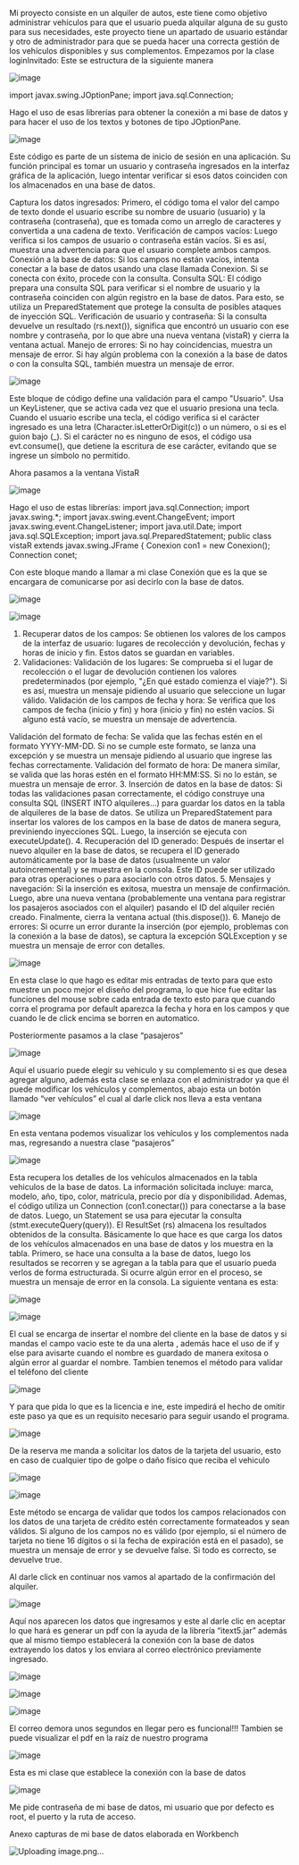 Mi proyecto consiste en un alquiler de autos, este tiene como objetivo administrar vehículos para que el usuario pueda alquilar alguna de su gusto para sus necesidades, este proyecto tiene un apartado de usuario estándar y otro de administrador para que se pueda hacer una correcta gestión de los vehículos disponibles y sus complementos.
Empezamos por la clase loginInvitado:
Este se estructura de la siguiente manera

![image](https://github.com/user-attachments/assets/16d14b41-f505-425a-8ede-57936b22269f)
 


import javax.swing.JOptionPane;
import java.sql.Connection;

Hago el uso de esas librerías para obtener la conexión a mi base de datos y para hacer el uso de los textos y botones de tipo JOptionPane.


![image](https://github.com/user-attachments/assets/3434e7f8-1cf9-4acc-aa7a-064f8c305680)


Este código es parte de un sistema de inicio de sesión en una aplicación. Su función principal es tomar un usuario y contraseña ingresados en la interfaz gráfica de la aplicación, luego intentar verificar si esos datos coinciden con los almacenados en una base de datos.

Captura los datos ingresados: Primero, el código toma el valor del campo de texto donde el usuario escribe su nombre de usuario (usuario) y la contraseña (contraseña), que es tomada como un arreglo de caracteres y convertida a una cadena de texto.
Verificación de campos vacíos: Luego verifica si los campos de usuario o contraseña están vacíos. Si es así, muestra una advertencia para que el usuario complete ambos campos.
Conexión a la base de datos: Si los campos no están vacíos, intenta conectar a la base de datos usando una clase llamada Conexion. Si se conecta con éxito, procede con la consulta.
Consulta SQL: El código prepara una consulta SQL para verificar si el nombre de usuario y la contraseña coinciden con algún registro en la base de datos. Para esto, se utiliza un PreparedStatement que protege la consulta de posibles ataques de inyección SQL.
Verificación de usuario y contraseña: Si la consulta devuelve un resultado (rs.next()), significa que encontró un usuario con ese nombre y contraseña, por lo que abre una nueva ventana (vistaR) y cierra la ventana actual.
Manejo de errores: Si no hay coincidencias, muestra un mensaje de error. Si hay algún problema con la conexión a la base de datos o con la consulta SQL, también muestra un mensaje de error.



![image](https://github.com/user-attachments/assets/70e48b1d-7b0f-4249-be67-81d1e62fcddb)

 
Este bloque de código define una validación para el campo "Usuario". Usa un KeyListener, que se activa cada vez que el usuario presiona una tecla.
Cuando el usuario escribe una tecla, el código verifica si el carácter ingresado es una letra (Character.isLetterOrDigit(c)) o un número, o si es el guion bajo (_).
Si el carácter no es ninguno de esos, el código usa evt.consume(), que detiene la escritura de ese carácter, evitando que se ingrese un símbolo no permitido.



Ahora pasamos a la ventana VistaR


![image](https://github.com/user-attachments/assets/3b112bbc-5d92-4874-8d41-11c5b7e24445)



Hago el uso de estas librerías:
import java.sql.Connection;
import javax.swing.*; 
import javax.swing.event.ChangeEvent; 
import javax.swing.event.ChangeListener; 
import java.util.Date; 
import java.sql.SQLException;
import java.sql.PreparedStatement;
public class vistaR extends javax.swing.JFrame {
    Conexion con1 = new Conexion();
    Connection conet;

Con este bloque mando a llamar a mi clase Conexión que es la que se encargara de comunicarse por asi decirlo con la base de datos.


![image](https://github.com/user-attachments/assets/e37541f7-43e0-4c47-a02d-5e6beefb1f7f)


![image](https://github.com/user-attachments/assets/ed68dc7a-46f4-4865-8e84-bf8a9f8cfe33)

1. Recuperar datos de los campos:
Se obtienen los valores de los campos de la interfaz de usuario: lugares de recolección y devolución, fechas y horas de inicio y fin. Estos datos se guardan en variables.
2. Validaciones:
Validación de los lugares:
Se comprueba si el lugar de recolección o el lugar de devolución contienen los valores predeterminados (por ejemplo, "¿En qué estado comienza el viaje?"). Si es así, muestra un mensaje pidiendo al usuario que seleccione un lugar válido.
Validación de los campos de fecha y hora:
Se verifica que los campos de fecha (inicio y fin) y hora (inicio y fin) no estén vacíos. Si alguno está vacío, se muestra un mensaje de advertencia.

Validación del formato de fecha:
Se valida que las fechas estén en el formato YYYY-MM-DD. Si no se cumple este formato, se lanza una excepción y se muestra un mensaje pidiendo al usuario que ingrese las fechas correctamente.
Validación del formato de hora:
De manera similar, se valida que las horas estén en el formato HH:MM:SS. Si no lo están, se muestra un mensaje de error.
3. Inserción de datos en la base de datos:
Si todas las validaciones pasan correctamente, el código construye una consulta SQL (INSERT INTO alquileres...) para guardar los datos en la tabla de alquileres de la base de datos.
Se utiliza un PreparedStatement para insertar los valores de los campos en la base de datos de manera segura, previniendo inyecciones SQL.
Luego, la inserción se ejecuta con executeUpdate().
4. Recuperación del ID generado:
Después de insertar el nuevo alquiler en la base de datos, se recupera el ID generado automáticamente por la base de datos (usualmente un valor autoincremental) y se muestra en la consola. Este ID puede ser utilizado para otras operaciones o para asociarlo con otros datos.
5. Mensajes y navegación:
Si la inserción es exitosa, muestra un mensaje de confirmación.
Luego, abre una nueva ventana (probablemente una ventana para registrar los pasajeros asociados con el alquiler) pasando el ID del alquiler recién creado.
Finalmente, cierra la ventana actual (this.dispose()).
6. Manejo de errores:
Si ocurre un error durante la inserción (por ejemplo, problemas con la conexión a la base de datos), se captura la excepción SQLException y se muestra un mensaje de error con detalles.


![image](https://github.com/user-attachments/assets/573ab2d3-b5bc-44ce-a7ea-c36b8a314872)


En esta clase lo que hago es editar mis entradas de texto para que esto muestre un poco mejor el diseño del programa, lo que hice fue editar las funciones del mouse sobre cada entrada de texto esto para que cuando corra el programa por default aparezca la fecha y hora en los campos y que cuando le de click encima se borren en automatico.



Posteriormente pasamos a la clase “pasajeros”


![image](https://github.com/user-attachments/assets/160c92f2-cfac-4ad0-ba8c-43f001e91f1a)

Aquí el usuario puede elegir su vehiculo y su complemento si es que desea agregar alguno, además esta clase se enlaza con el administrador ya que él puede modificar los vehículos y complementos, abajo esta un botón llamado “ver vehículos” el cual al darle click nos lleva a esta ventana

![image](https://github.com/user-attachments/assets/2f52c5a9-6b56-49c8-8a5c-d5623f41b744)


En esta ventana podemos visualizar los vehículos y los complementos nada mas, regresando a nuestra clase “pasajeros”


![image](https://github.com/user-attachments/assets/8bf859e7-ee99-4a91-824c-03d510cfa07d)

Esta recupera los detalles de los vehículos almacenados en la tabla vehiculos de la base de datos. La información solicitada incluye: marca, modelo, año, tipo, color, matrícula, precio por día y disponibilidad.
Ademas, el código utiliza un Connection (con1.conectar()) para conectarse a la base de datos.
Luego, un Statement se usa para ejecutar la consulta (stmt.executeQuery(query)).
El ResultSet (rs) almacena los resultados obtenidos de la consulta.
Básicamente lo que hace es que carga los datos de los vehículos almacenados en una base de datos y los muestra en la tabla. Primero, se hace una consulta a la base de datos, luego los resultados se recorren y se agregan a la tabla para que el usuario pueda verlos de forma estructurada. Si ocurre algún error en el proceso, se muestra un mensaje de error en la consola.
La siguiente ventana es esta:


![image](https://github.com/user-attachments/assets/ebf935b8-9a56-4703-b2bc-b387da0c5201)

![image](https://github.com/user-attachments/assets/2fb491ed-9499-40e6-b3ec-2ab54c5fc461)

El cual se encarga de insertar el nombre del cliente en la base de datos y si mandas el campo vacio este te da una alerta , además hace el uso de if y else para avisarte cuando el nombre es guardado de manera exitosa o algún error al guardar el nombre.
Tambien tenemos el método para validar el teléfono del cliente

![image](https://github.com/user-attachments/assets/732216ce-2d89-4f73-b86a-a15e3fa0fb73)

Y para que pida lo que es la licencia e ine, este impedirá el hecho de omitir este paso ya que es un requisito necesario para seguir usando el programa.

![image](https://github.com/user-attachments/assets/38d6f462-8fd7-4b91-84ce-7297a17f000c)

De la reserva me manda a solicitar los datos de la tarjeta del usuario, esto en caso de cualquier tipo de golpe o daño físico que reciba el vehiculo


![image](https://github.com/user-attachments/assets/3a4dc1bc-3d2f-4511-817b-b40ee8de58d1)


![image](https://github.com/user-attachments/assets/78cb384b-9c80-493b-800f-02e8e86e1884)



Este método se encarga de validar que todos los campos relacionados con los datos de una tarjeta de crédito estén correctamente formateados y sean válidos. Si alguno de los campos no es válido (por ejemplo, si el número de tarjeta no tiene 16 dígitos o si la fecha de expiración está en el pasado), se muestra un mensaje de error y se devuelve false. Si todo es correcto, se devuelve true.



Al darle click en continuar nos vamos al apartado de la confirmación del alquiler.


 ![image](https://github.com/user-attachments/assets/2fa3f9a3-4404-4b38-b178-2152d8772d2a)


Aquí nos aparecen los datos que ingresamos y este al darle clic en aceptar lo que hará es generar un pdf con la ayuda de la librería “itext5.jar” además que al mismo tiempo establecerá la conexión con la base de datos extrayendo los datos y los enviara al correo electrónico previamente ingresado.

![image](https://github.com/user-attachments/assets/c312e7c3-c4eb-4fa3-bce4-ba3214ebf925)

![image](https://github.com/user-attachments/assets/ba00bd18-8191-4464-a22f-622dcab76729)

![image](https://github.com/user-attachments/assets/e397e393-fec8-4181-8cd3-40d83e5e1a53)


El correo demora unos segundos en llegar pero es funcional!!!
Tambien se puede visualizar el pdf en la raíz de nuestro programa


![image](https://github.com/user-attachments/assets/63decea9-b9f2-4925-bf3c-7db4cb0b303d)

Esta es mi clase que establece la conexión con la base de datos


![image](https://github.com/user-attachments/assets/8af92653-bebb-45d9-868e-22abc405f968)


Me pide contraseña de mi base de datos, mi usuario que por defecto es root, el puerto y la ruta de acceso.




Anexo capturas de mi base de datos elaborada en Workbench

![Uploading image.png…]()
